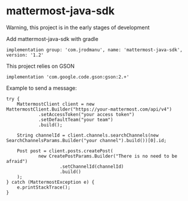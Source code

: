 # mattermost-java-sdk
Warning, this project is in the early stages of development

Add mattermost-java-sdk with gradle
```
implementation group: 'com.jrodmanu', name: 'mattermost-java-sdk', version: '1.2'
```
This project relies on GSON
```
implementation 'com.google.code.gson:gson:2.+'
```

Example to send a message:
```
try {
    MattermostClient client = new MattermostClient.Builder("https://your-mattermost.com/api/v4")
            .setAccessToken("your access token")
            .setDefaultTeam("your team")
            .build();

    String channelId = client.channels.searchChannels(new SearchChannelsParams.Builder("your channel").build())[0].id;

    Post post = client.posts.createPost(
            new CreatePostParams.Builder("There is no need to be afraid")
                    .setChannelId(channelId)
                    .build()
    );
} catch (MattermostException e) {
    e.printStackTrace();
}
```
